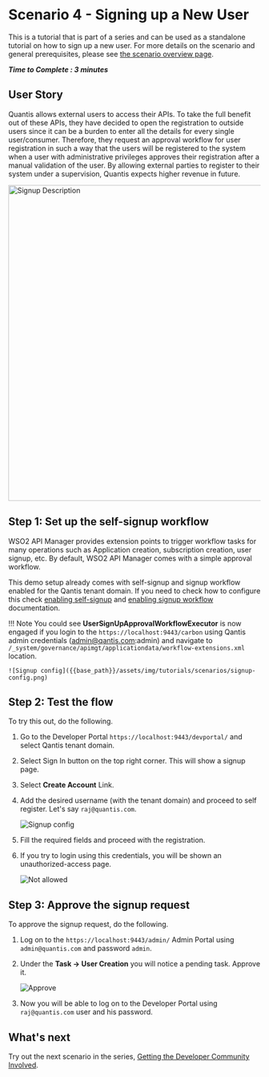 # Scenario 4 - Signing up a New User

This is a tutorial that is part of a series and can be used as a standalone tutorial on how to sign up a new user. For more details on the scenario and general prerequisites, please see [the scenario overview page]({{base_path}}/tutorials/scenarios/scenario-overview).

**_Time to Complete : 3 minutes_**

## User Story

Quantis allows external users to access their APIs. To take the full benefit out of these APIs, they have decided to open the registration to outside users since it can be a burden to enter all the details for every single user/consumer. Therefore, they request an approval workflow for user registration in such a way that the users will be registered to the system when a user with administrative privileges approves their registration after a manual validation of the user.  By allowing external parties to register to their system under a supervision, Quantis expects higher revenue in future.

<img src="{{base_path}}/assets/img/tutorials/scenario-tutorials/scenario4.png" title="Signup Description" width="630"/>

## Step 1: Set up the self-signup workflow

WSO2 API Manager provides extension points to trigger workflow tasks for many operations such as Application creation, subscription creation, user signup, etc. By default, WSO2 API Manager comes with a simple approval workflow. 

This demo setup already comes with self-signup and signup workflow enabled for the Qantis tenant domain. If you need to check how to configure this check [enabling self-signup]({{base_path}}/reference/customize-product/customizations/customizing-the-developer-portal/enabling-or-disabling-self-signup) and [enabling signup workflow]({{base_path}}/reference/customize-product/customizations/adding-a-user-signup-workflow) documentation. 

!!! Note
    You could see **UserSignUpApprovalWorkflowExecutor** is now engaged if you login to the `https://localhost:9443/carbon` using Qantis admin credentials (admin@qantis.com:admin) and navigate to `/_system/governance/apimgt/applicationdata/workflow-extensions.xml` location.

    ![Signup config]({{base_path}}/assets/img/tutorials/scenarios/signup-config.png)


## Step 2: Test the flow

To try this out, do the following.

1. Go to the Developer Portal `https://localhost:9443/devportal/` and select Qantis tenant domain.
2. Select Sign In button on the top right corner. This will show a signup page.
3. Select **Create Account** Link.
4. Add the desired username (with the tenant domain) and proceed to self register. Let's say `raj@quantis.com`.

    ![Signup config]({{base_path}}/assets/img/tutorials/scenarios/signup-start-pg.png)

5. Fill the required fields and proceed with the registration.
6. If you try to login using this credentials, you will be shown an unauthorized-access page.
   
    ![Not allowed]({{base_path}}/assets/img/tutorials/scenarios/login-forbidden.png)

## Step 3: Approve the signup request

To approve the signup request, do the following.

1. Log on to the `https://localhost:9443/admin/` Admin Portal using `admin@quantis.com` and password `admin`.
2. Under the **Task → User Creation** you will notice a pending task. Approve it.

    ![Approve]({{base_path}}/assets/img/tutorials/scenarios/approve.png)
3. Now you will be able to log on to the Developer Portal using `raj@quantis.com` user and his password.

## What's next

Try out the next scenario in the series, [Getting the Developer Community Involved]({{base_path}}/tutorials/scenarios/scenario5-developer-community-feature).